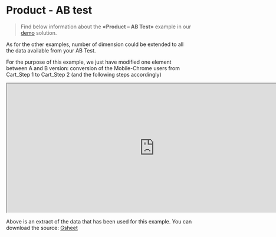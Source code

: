 # Product - AB test

> Find below information about the **«Product – AB Test»**  example in our [demo](https://solutions.datama.fr/) solution.

As for the other examples, number of dimension could be extended to all the data available from your AB Test.

For the purpose of this example, we just have modified one element between A and B version: conversion of the Mobile-Chrome users from Cart_Step 1 to Cart_Step 2 (and the following steps accordingly)

<iframe src="https://docs.google.com/spreadsheets/d/e/2PACX-1vTXYphkUS8WX6Wa4GZp5LBisnEOoqdLyp9darrXuIJPqmsnv_f8Tvhq_0sNX7L2uVfIaJjonTP2j8Fm/pubhtml?gid=1756377864&amp;single=true&amp;widget=true&amp;headers=false" width="800" height="350"></span></iframe>

Above is an extract of the data that has been used for this example. You can download the source: [Gsheet](https://docs.google.com/spreadsheets/d/1bNEeqm5CfpPmYPr_t4ff1xcJkSBKoVvwJd4vKB0sDzs/edit#gid=1756377864)
